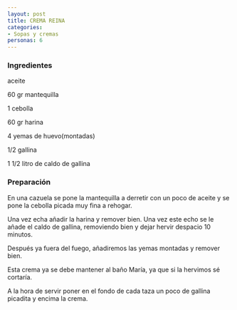 ```yaml
---
layout: post
title: CREMA REINA
categories:
- Sopas y cremas
personas: 6 
---
```

<h3>Ingredientes</h3>
aceite

60 gr mantequilla

1 cebolla

60 gr harina

4 yemas de huevo(montadas)

1/2 gallina

1 1/2 litro de caldo de gallina

<h3>Preparación</h3>
En una cazuela se pone la mantequilla a derretir con un poco de aceite y se pone la cebolla picada muy fina a rehogar.

Una vez echa añadir la harina y remover bien. Una vez este echo se le añade el caldo de gallina, removiendo bien y dejar hervir despacio 10 minutos.

Después ya fuera del fuego, añadiremos las yemas montadas y remover bien.

Esta crema ya se debe mantener al baño María, ya que si la hervimos sé cortaría.

A la hora de servir poner en el fondo de cada taza un poco de gallina picadita y encima la crema.